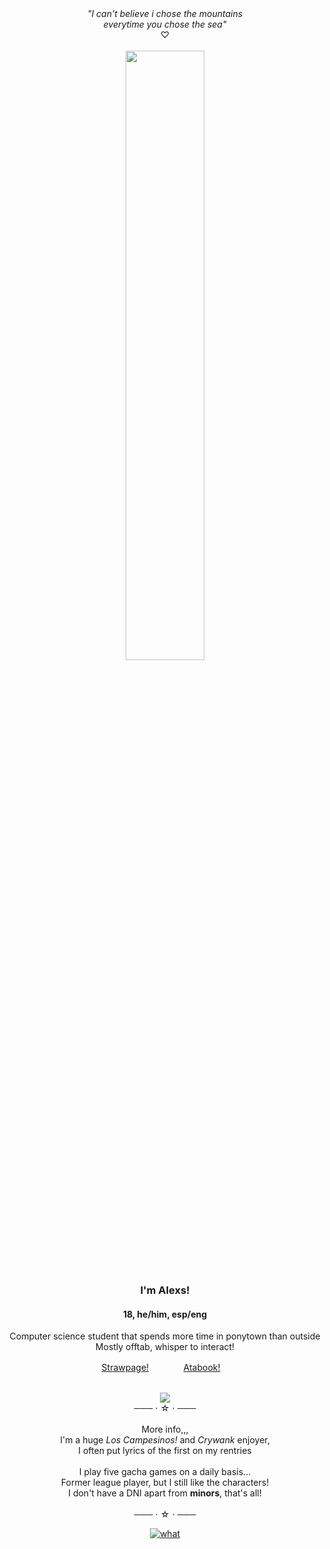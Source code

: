 <div align="center">
  <i>"I can't believe i chose the mountains</i><br>
  <i>everytime you chose the sea"</i>
  <br>
  ♡
</div>
    <br>
<div align="center">
  <a href="https://open.spotify.com/track/2cKrIubvZPgBQ9F9mt3hw5?si=84299dfe1cd84ce8"><img width="50%" src="https://i.postimg.cc/CxTtTB7x/a3cf2594680153f0a371084f3ed66423.jpg" align="center"/></a><br>
</div>
<h3 align="center">I'm Alexs! </h3>
<h4 align="center">18, he/him, esp/eng </h4>
<div align="center">
  <p>
    Computer science student that spends more time in ponytown than outside<br>
    Mostly offtab, whisper to interact!<br>
<div align="center">
  <a href="https://unbrokenblade.straw.page/">Strawpage!</a>ㅤㅤㅤㅤ
  <a href="https://ayakashibakeneko.atabook.org/">Atabook!</a>ㅤ
</div>
  <br>
  
![](https://komarev.com/ghpvc/?username=lukai-hwei&label=visitors+++&color=2d2f59)
<br>
    ─── ⋅ ☆ ⋅ ───<br>
    <br>
    More info,,,<br>
    I'm a huge <i>Los Campesinos!</i> and <i>Crywank</i> enjoyer,<br> 
    I often put lyrics of the first on my rentries<br>
    <br>
    I play five gacha games on a daily basis...<br>
    Former league player, but I still like the characters!<br>
    I don't have a DNI apart from <b>minors</b>, that's all!<br>
    <br>
    ─── ⋅ ☆ ⋅ ───
  </p>
</div>
<div align="center">
  
  <a href="https://www.last.fm/user/trufflealexs"><img src="https://lastfm-recently-played.vercel.app/api?user=trufflealexs&footer_style=compact_stats&count=1&width=400&loved=true&header_style=none&bg_color=151B1C" alt="what">
</div>

